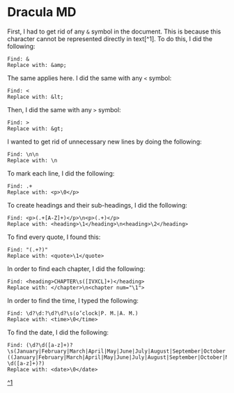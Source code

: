# Dracula MD

First, I had to get rid of any `&` symbol in the document. This is because this character cannot be represented directly in text[^1]. To do this, I did the following:
```
Find: &
Replace with: &amp;
```

The same applies here. I did the same with any `<` symbol:
```
Find: <
Replace with: &lt;
```

Then, I did the same with any `>` symbol:
```
Find: >
Replace with: &gt;
```

I wanted to get rid of unnecessary new lines by doing the following:
```
Find: \n\n
Replace with: \n
```

To mark each line, I did the following:
```
Find: .+
Replace with: <p>\0</p>
```

To create headings and their sub-headings, I did the following:
```
Find: <p>(.+[A-Z]+)</p>\n<p>(.+)</p>
Replace with: <heading>\1</heading>\n<heading>\2</heading>
```

To find every quote, I found this:
```
Find: "(.+?)"
Replace with: <quote>\1</quote>
```

In order to find each chapter, I did the following:
```
Find: <heading>CHAPTER\s([IVXCL]+)</heading>
Replace with: </chapter>\n<chapter num="\1">
```

In order to find the time, I typed the following:
```
Find: \d?\d:?\d?\d?\s(o’clock|P. M.|A. M.)
Replace with: <time>\0</time>
```

To find the date, I did the following:
```
Find: (\d?\d([a-z]+)?\s(January|February|March|April|May|June|July|August|September|October|November|December))|((January|February|March|April|May|June|July|August|September|October|November|December)\s\d?\d([a-z]+)?)
Replace with: <date>\0</date>
```

[^1](http://dh.obdurodon.org/what-is-xml.xhtml)
